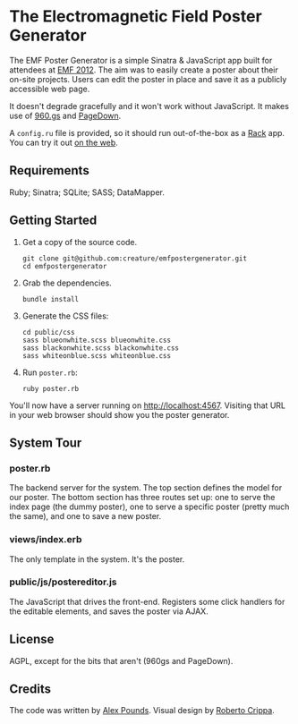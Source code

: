 The Electromagnetic Field Poster Generator
==========================================

The EMF Poster Generator is a simple Sinatra & JavaScript app built for attendees at [EMF 2012](http://emfcamp.org/). The aim was to easily create a poster about their on-site projects. Users can edit the poster in place and save it as a publicly accessible web page. 

It doesn't degrade gracefully and it won't work without JavaScript. It makes use of [960.gs](http://960.gs/) and [PageDown](http://code.google.com/p/pagedown/).

A `config.ru` file is provided, so it should run out-of-the-box as a [Rack](http://rack.github.io/) app. You can try it out [on the web](http://demo.ethicsgirls.com/).


Requirements
------------

Ruby; Sinatra; SQLite; SASS; DataMapper.


Getting Started
---------------

1. Get a copy of the source code. 
    ```
    git clone git@github.com:creature/emfpostergenerator.git
    cd emfpostergenerator
    ```
1. Grab the dependencies.
    ```
    bundle install
    ```
1. Generate the CSS files:
    ```
    cd public/css
    sass blueonwhite.scss blueonwhite.css
    sass blackonwhite.scss blackonwhite.css
    sass whiteonblue.scss whiteonblue.css
    ```
1. Run `poster.rb`:
    ```
    ruby poster.rb
    ```

You'll now have a server running on [http://localhost:4567](http://localhost:4567). Visiting that URL in your web browser should show you the poster generator.


System Tour
-----------

### poster.rb

The backend server for the system. The top section defines the model for our poster. The bottom section has three routes set up: one to serve the index page (the dummy poster), one to serve a specific poster (pretty much the same), and one to save a new poster.


### views/index.erb

The only template in the system. It's the poster. 


### public/js/postereditor.js 

The JavaScript that drives the front-end. Registers some click handlers for the editable elements, and saves the poster via AJAX. 


License
-------

AGPL, except for the bits that aren't (960gs and PageDown).


Credits
-------

The code was written by [Alex Pounds](http://alexpounds.com/). Visual design by [Roberto Crippa](http://robertocrippa.com/).
